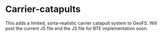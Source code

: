 # Carrier-catapults

This adds a limited, sorta-realistic carrier catapult system to GeoFS. Will post the current JS file and the JS file for BTE implementation soon.
